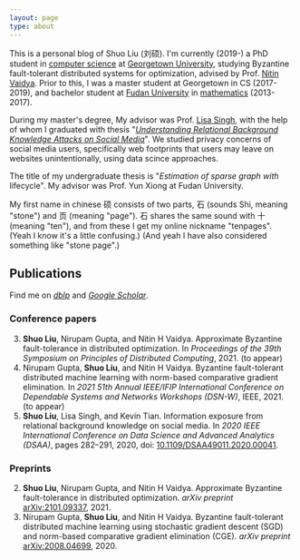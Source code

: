 ```yaml
---
layout: page
type: about
---
```


This is a personal blog of Shuo Liu (刘硕). I'm currently (2019-) a PhD student in [computer science](https://cs.georgetown.edu/) at [Georgetown University](https://www.georgetown.edu), studying Byzantine fault-tolerant distributed systems for optimization, advised by Prof. [Nitin Vaidya](https://disc.georgetown.domains/). Prior to this, I was a master student at Georgetown in CS (2017-2019), and bachelor student at [Fudan University](http://www.fudan.edu.cn/) in [mathematics](http://math.fudan.edu.cn/) (2013-2017).

During my master's degree, My advisor was Prof. [Lisa Singh](http://people.cs.georgetown.edu/~singh/), with the help of whom I graduated with thesis "*[Understanding Relational Background Knowledge Attacks on Social Media](https://repository.library.georgetown.edu/handle/10822/1054915)*". We studied privacy concerns of social media users, specifically web footprints that users may leave on websites unintentionally, using data scince approaches.

The title of my undergraduate thesis is "*Estimation of sparse graph with* lifecycle". My advisor was Prof. Yun Xiong at Fudan University.

My first name in chinese 硕 consists of two parts, 石 (sounds Shi, meaning "stone") and 页 (meaning "page"). 石 shares the same sound with 十 (meaning "ten"), and from these I get my online nickname "tenpages". (Yeah I know it's a little confusing.) (And yeah I have also considered something like "stone page".)

## Publications

Find me on *[dblp](url="https://dblp.org/pid/07/6773-11.html)* and *[Google Scholar](https://scholar.google.com/citations?user=we4RLnYAAAAJ)*.

### Conference papers

3. **Shuo Liu**, Nirupam Gupta, and Nitin H Vaidya. Approximate Byzantine fault-tolerance in distributed optimization. In *Proceedings of the 39th Symposium on Principles of Distributed Computing*, 2021. (to appear)
2. Nirupam Gupta, **Shuo Liu**, and Nitin H Vaidya. Byzantine fault-tolerant distributed machine learning with norm-based comparative gradient elimination. In *2021 51th Annual IEEE/IFIP International Conference on Dependable Systems and Networks Workshops (DSN-W)*, IEEE, 2021. (to appear)
1. **Shuo Liu**, Lisa Singh, and Kevin Tian. Information exposure from relational background knowledge on social media. In *2020 IEEE International Conference on Data Science and Advanced Analytics (DSAA)*, pages 282–291, 2020, doi: [10.1109/DSAA49011.2020.00041](https://doi.org/10.1109/DSAA49011.2020.00041).

### Preprints

2. **Shuo Liu**, Nirupam Gupta, and Nitin H Vaidya. Approximate Byzantine fault-tolerance in distributed optimization. *arXiv preprint* [arXiv:2101.09337](https://arxiv.org/abs/2101.09337), 2021.
1. Nirupam Gupta, **Shuo Liu**, and Nitin H Vaidya. Byzantine fault-tolerant distributed machine learning using stochastic gradient descent (SGD) and norm-based comparative gradient elimination (CGE). *arXiv preprint* [arXiv:2008.04699](https://arxiv.org/abs/2008.04699), 2020.

